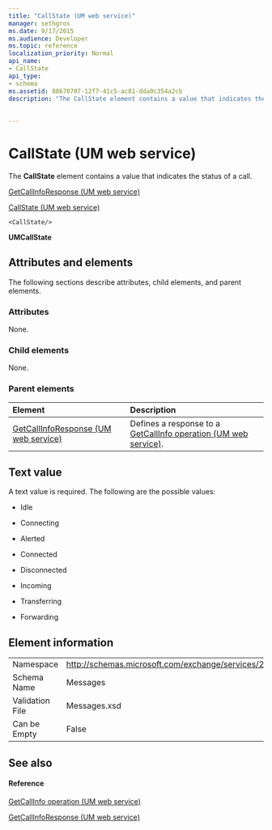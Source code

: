 ```yaml
---
title: "CallState (UM web service)"
manager: sethgros
ms.date: 9/17/2015
ms.audience: Developer
ms.topic: reference
localization_priority: Normal
api_name:
- CallState
api_type:
- schema
ms.assetid: 88670707-12f7-41c5-ac81-dda0c354a2cb
description: "The CallState element contains a value that indicates the status of a call."
 
 
---
```


# CallState (UM web service)

The **CallState** element contains a value that indicates the status of a call. 
  
[GetCallInfoResponse (UM web service)](getcallinforesponse-um-web-service.md)
  
[CallState (UM web service)](callstate-um-web-service.md)
  
```
<CallState/>
```

 **UMCallState**
## Attributes and elements

The following sections describe attributes, child elements, and parent elements.
  
### Attributes

None.
  
### Child elements

None.
  
### Parent elements

|**Element**|**Description**|
|:-----|:-----|
|[GetCallInfoResponse (UM web service)](getcallinforesponse-um-web-service.md) <br/> |Defines a response to a [GetCallInfo operation (UM web service)](getcallinfo-operation-um-web-service.md).  <br/> |
   
## Text value

A text value is required. The following are the possible values:
  
- Idle
    
- Connecting
    
- Alerted
    
- Connected
    
- Disconnected
    
- Incoming
    
- Transferring
    
- Forwarding
    
## Element information

|||
|:-----|:-----|
|Namespace  <br/> |http://schemas.microsoft.com/exchange/services/2006/message  <br/> |
|Schema Name  <br/> |Messages  <br/> |
|Validation File  <br/> |Messages.xsd  <br/> |
|Can be Empty  <br/> |False  <br/> |
   
## See also

#### Reference

[GetCallInfo operation (UM web service)](getcallinfo-operation-um-web-service.md)
  
[GetCallInfoResponse (UM web service)](getcallinforesponse-um-web-service.md)


